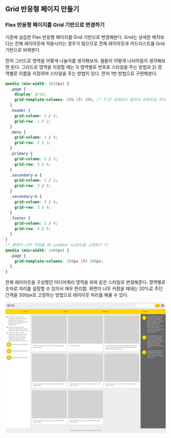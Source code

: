 ﻿## Grid 반응형 페이지 만들기

### Flex 반응형 페이지를 Grid 기반으로 변경하기

기존에 실습한 Flex 반응형 페이지를 Grid 기반으로 변경해본다. Grid는 상세한 배치보다는 전체 레이아웃에 적용시키는 경우가 많으므로 전체 레이아웃과 카드리스트를 Grid 기반으로 바꿔본다.

먼저 그리드로 영역을 어떻게 나눌지를 생각해보자. 셀들이 어떻게 나뉘어질지 생각해보면 된다.
그리드로 영역을 지정할 때는 1) 영역별로 번호로 스타일을 주는 방법과 2) 영역별로 이름을 지정하여 스타일을 주는 방법이 있다. 먼저 1번 방법으로 구현해본다.

```css
@media (min-width: 1024px) {
  .page {
    display: grid;
    grid-template-columns: 20% 1fr 20%; /* fr은 강제성이 없어서 퍼센트로 처리한다. */
  }
  .header {
    grid-column: 1 / 4;
    grid-row: 1 / 2;
  }
  .menu {
    grid-column: 1 / 4;
    grid-row: 2 / 3;
  }
  .primary {
    grid-column: 2 / 3;
    grid-row: 3 / 4;
  }
  .secondary-a {
    grid-column: 1 / 2;
    grid-row: 3 / 4;
  }
  .secondary-b {
    grid-column: 3 / 4;
    grid-row: 3 / 4;
  }
  .footer {
    grid-column: 1 / 4;
    grid-row: 4 / 5;
  }
}
/* 화면이 너무 커졌을 때 sidebar width를 고정하기 */
@media (min-width: 1400px) {
  .page {
    grid-template-columns: 300px 1fr 300px;
  }
}
```

전체 레이아웃을 구성했던 미디어쿼리 영역을 위와 같은 스타일로 변경해준다.
영역별로 숫자로 자리를 설정할 수 있어서 매우 편리함. 화면이 너무 커졌을 때에는 20%로 주던 간격을 300px로 고정하는 방법으로 레이아웃 처리를 해줄 수 있다.

![](../../img/220526-3.png)
